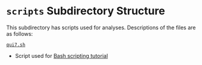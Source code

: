 # `scripts` Subdirectory Structure
This subdirectory has scripts used for analyses. Descriptions of the files are as follows:

[`qui7.sh`](https://github.com/yaaminiv/yaaminiv-fish546-2016/blob/master/scripts/quiz7.sh)
- Script used for [Bash scripting tutorial](https://github.com/yaaminiv/yaaminiv-fish546-2016/tree/master/tutorials/bash-scripting-tutorial)

